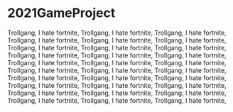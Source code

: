 # 2021GameProject
 Trollgang, I hate fortnite,  Trollgang, I hate fortnite,  Trollgang, I hate fortnite,  Trollgang, I hate fortnite,  Trollgang, I hate fortnite,  Trollgang, I hate fortnite,  Trollgang, I hate fortnite,  Trollgang, I hate fortnite,  Trollgang, I hate fortnite,  Trollgang, I hate fortnite,  Trollgang, I hate fortnite,  Trollgang, I hate fortnite,  Trollgang, I hate fortnite,  Trollgang, I hate fortnite,  Trollgang, I hate fortnite,  Trollgang, I hate fortnite,  Trollgang, I hate fortnite,  Trollgang, I hate fortnite,  Trollgang, I hate fortnite,  Trollgang, I hate fortnite,  Trollgang, I hate fortnite,  Trollgang, I hate fortnite,  Trollgang, I hate fortnite,  Trollgang, I hate fortnite,  Trollgang, I hate fortnite,  Trollgang, I hate fortnite,  Trollgang, I hate fortnite,  Trollgang, I hate fortnite,  Trollgang, I hate fortnite,  Trollgang, I hate fortnite,  
